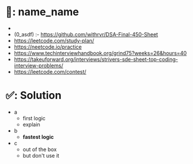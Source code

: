 # 📄: name_name
- 
- (0_asdf) :- https://github.com/withrvr/DSA-Final-450-Sheet
- https://leetcode.com/study-plan/
- https://neetcode.io/practice
- https://www.techinterviewhandbook.org/grind75?weeks=26&hours=40
- https://takeuforward.org/interviews/strivers-sde-sheet-top-coding-interview-problems/
- https://leetcode.com/contest/

# ✅: Solution

- a
  - first logic
  - explain
- b
  - **fastest logic**
- c
  - out of the box
  - but don't use it
